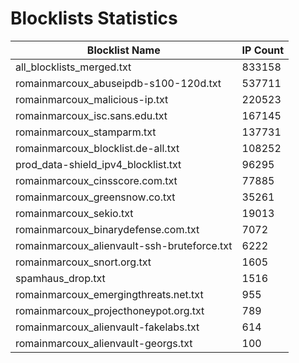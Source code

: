 # Blocklists Statistics
| Blocklist Name | IP Count |
|----|----|
| all_blocklists_merged.txt | 833158 |
| romainmarcoux_abuseipdb-s100-120d.txt | 537711 |
| romainmarcoux_malicious-ip.txt | 220523 |
| romainmarcoux_isc.sans.edu.txt | 167145 |
| romainmarcoux_stamparm.txt | 137731 |
| romainmarcoux_blocklist.de-all.txt | 108252 |
| prod_data-shield_ipv4_blocklist.txt | 96295 |
| romainmarcoux_cinsscore.com.txt | 77885 |
| romainmarcoux_greensnow.co.txt | 35261 |
| romainmarcoux_sekio.txt | 19013 |
| romainmarcoux_binarydefense.com.txt | 7072 |
| romainmarcoux_alienvault-ssh-bruteforce.txt | 6222 |
| romainmarcoux_snort.org.txt | 1605 |
| spamhaus_drop.txt | 1516 |
| romainmarcoux_emergingthreats.net.txt | 955 |
| romainmarcoux_projecthoneypot.org.txt | 789 |
| romainmarcoux_alienvault-fakelabs.txt | 614 |
| romainmarcoux_alienvault-georgs.txt | 100 |
